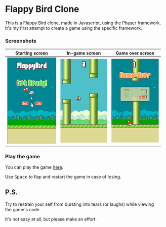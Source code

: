 # Flappy Bird Clone
This is a Flappy Bird clone, made in Javascript, using the [Phaser](https://phaser.io/download/release/2.6.2) framework. It's my first attempt to create a game using the specific framework.

### Screenshots

| Starting screen  | In-game screen | Game over screen 
| ------------- | ------------- | -------------
| ![Flappy Bird start screen](https://github.com/VasilisG/FlappyBirdClone/blob/master/Screenshots/flappyBirdClone_1.png)  | ![Flappy Bird start screen](https://github.com/VasilisG/FlappyBirdClone/blob/master/Screenshots/flappyBirdClone_3.png) | ![Flappy Bird start screen](https://github.com/VasilisG/FlappyBirdClone/blob/master/Screenshots/flappyBirdClone_2.png)

### Play the game

You can play the game [here](https://vasilisg.github.io/FlappyBirdClone/).

Use <kbd>Space</kbd> to flap and restart the game in case of losing.

## P.S.
Try to restrain your self from bursting into tears (or laughs) while viewing the game's code. 

It's not easy at all, but please make an effort.
